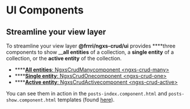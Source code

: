 # UI Components

## Streamline your view layer

To streamline your view layer **@frrri/ngxs-crud/ui** provides ****three components to show __**all entities** of a collection, a **single entity** of a collection, or the **active entity** of the collection.

* \*\*\*\*[**All entities**: NgxsCrudManycomponent &lt;ngxs-crud-many&gt;](ngxscrudmanycomponent.md)
* \*\*\*\*[**Single entity**: NgxsCrudOnecomponent &lt;ngxs-crud-one&gt;](ngxscrudonecomponent.md)
* \*\*\*\*[**Active entity**: NgxsCrudActivecomponent &lt;ngxs-crud-active&gt;](ngxscrudactivecomponent.md)

You can see them in action in the `posts-index.component.html` and `posts-show.component.html` templates \(found [here](https://github.com/bitflut/frrri/blob/master/apps/ng-integration/src/app/posts)\).

